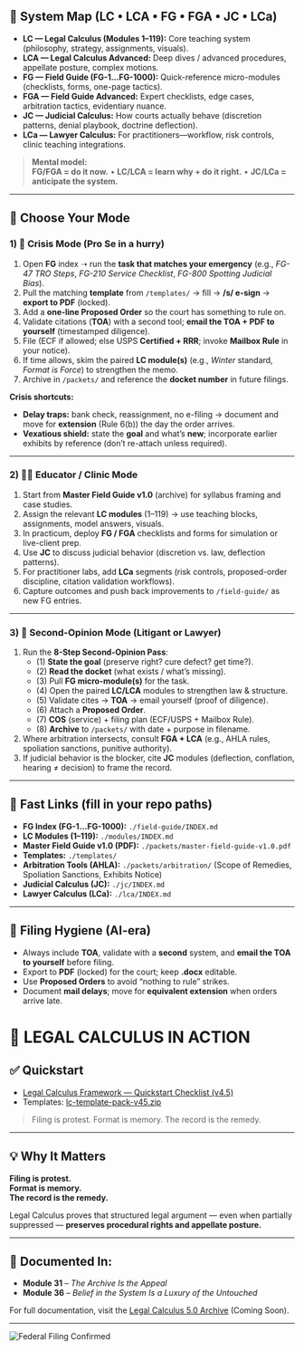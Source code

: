 ## 🧭 System Map (LC • LCA • FG • FGA • JC • LCa)

- **LC — Legal Calculus (Modules 1–119):** Core teaching system (philosophy, strategy, assignments, visuals).
- **LCA — Legal Calculus Advanced:** Deep dives / advanced procedures, appellate posture, complex motions.
- **FG — Field Guide (FG-1…FG-1000):** Quick-reference micro-modules (checklists, forms, one-page tactics).
- **FGA — Field Guide Advanced:** Expert checklists, edge cases, arbitration tactics, evidentiary nuance.
- **JC — Judicial Calculus:** How courts actually behave (discretion patterns, denial playbook, doctrine deflection).
- **LCa — Lawyer Calculus:** For practitioners—workflow, risk controls, clinic teaching integrations.

> **Mental model:**  
> **FG/FGA = do it now.** • **LC/LCA = learn why + do it right.** • **JC/LCa = anticipate the system.**

---

## 🧰 Choose Your Mode

### 1) 🚨 Crisis Mode (Pro Se in a hurry)
1. Open **FG** index ➝ run the **task that matches your emergency** (e.g., *FG-47 TRO Steps*, *FG-210 Service Checklist*, *FG-800 Spotting Judicial Bias*).
2. Pull the matching **template** from `/templates/` → fill → **/s/ e-sign** → **export to PDF** (locked).
3. Add a **one-line Proposed Order** so the court has something to rule on.
4. Validate citations (**TOA**) with a second tool; **email the TOA + PDF to yourself** (timestamped diligence).
5. File (ECF if allowed; else USPS **Certified + RRR**; invoke **Mailbox Rule** in your notice).
6. If time allows, skim the paired **LC module(s)** (e.g., *Winter* standard, *Format is Force*) to strengthen the memo.
7. Archive in `/packets/` and reference the **docket number** in future filings.

**Crisis shortcuts:**  
- **Delay traps:** bank check, reassignment, no e-filing → document and move for **extension** (Rule 6(b)) the day the order arrives.  
- **Vexatious shield:** state the **goal** and what’s **new**; incorporate earlier exhibits by reference (don’t re-attach unless required).

---

### 2) 🧑‍🏫 Educator / Clinic Mode
1. Start from **Master Field Guide v1.0** (archive) for syllabus framing and case studies.  
2. Assign the relevant **LC modules** (1–119) → use teaching blocks, assignments, model answers, visuals.  
3. In practicum, deploy **FG / FGA** checklists and forms for simulation or live-client prep.  
4. Use **JC** to discuss judicial behavior (discretion vs. law, deflection patterns).  
5. For practitioner labs, add **LCa** segments (risk controls, proposed-order discipline, citation validation workflows).  
6. Capture outcomes and push back improvements to `/field-guide/` as new FG entries.

---

### 3) 🧪 Second-Opinion Mode (Litigant or Lawyer)
1. Run the **8-Step Second-Opinion Pass**:
   - (1) **State the goal** (preserve right? cure defect? get time?).  
   - (2) **Read the docket** (what exists / what’s missing).  
   - (3) Pull **FG micro-module(s)** for the task.  
   - (4) Open the paired **LC/LCA** modules to strengthen law & structure.  
   - (5) Validate cites → **TOA** → email yourself (proof of diligence).  
   - (6) Attach a **Proposed Order**.  
   - (7) **COS** (service) + filing plan (ECF/USPS + Mailbox Rule).  
   - (8) **Archive** to `/packets/` with date + purpose in filename.
2. Where arbitration intersects, consult **FGA + LCA** (e.g., AHLA rules, spoliation sanctions, punitive authority).
3. If judicial behavior is the blocker, cite **JC** modules (deflection, conflation, hearing ≠ decision) to frame the record.

---

## 🔗 Fast Links (fill in your repo paths)
- **FG Index (FG-1…FG-1000):** `./field-guide/INDEX.md`
- **LC Modules (1–119):** `./modules/INDEX.md`
- **Master Field Guide v1.0 (PDF):** `./packets/master-field-guide-v1.0.pdf`
- **Templates:** `./templates/`  
- **Arbitration Tools (AHLA):** `./packets/arbitration/` (Scope of Remedies, Spoliation Sanctions, Exhibits Notice)
- **Judicial Calculus (JC):** `./jc/INDEX.md`
- **Lawyer Calculus (LCa):** `./lca/INDEX.md`

---

## 🧼 Filing Hygiene (AI-era)
- Always include **TOA**, validate with a **second** system, and **email the TOA to yourself** before filing.  
- Export to **PDF** (locked) for the court; keep **.docx** editable.  
- Use **Proposed Orders** to avoid “nothing to rule” strikes.  
- Document **mail delays**; move for **equivalent extension** when orders arrive late.
# 📣 LEGAL CALCULUS IN ACTION  
## ✅ Quickstart
- [Legal Calculus Framework — Quickstart Checklist (v4.5)](./lc-framework-quickstart-checklist-v45.md)
- Templates: [lc-template-pack-v45.zip](./lc-template-pack-v45.zip)

> Filing is protest. Format is memory. The record is the remedy.
---

## 💡 Why It Matters

**Filing is protest.**  
**Format is memory.**  
**The record is the remedy.**

Legal Calculus proves that structured legal argument — even when partially suppressed — **preserves procedural rights and appellate posture.**

---

## 🧠 Documented In:

- **Module 31** – *The Archive Is the Appeal*  
- **Module 36** – *Belief in the System Is a Luxury of the Untouched*  

For full documentation, visit the [Legal Calculus 5.0 Archive](https://yourfuturelink.com) (Coming Soon).

---

![Federal Filing Confirmed](legal_calculus_federal_filing.png)
